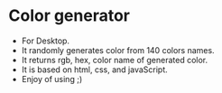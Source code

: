 # Color generator
* For Desktop.
* It randomly generates color from 140 colors names.
* It returns rgb, hex, color name of generated color.
* It is based on html, css, and javaScript. 
* Enjoy of using ;)
